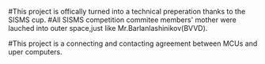 #This project is offically turned into a technical preperation thanks to the SISMS cup.
#All SISMS competition commitee members' mother were lauched into outer space,just like Mr.Barlanlashinikov(BVVD).


#This project is a connecting and contacting agreement between MCUs and uper computers.


